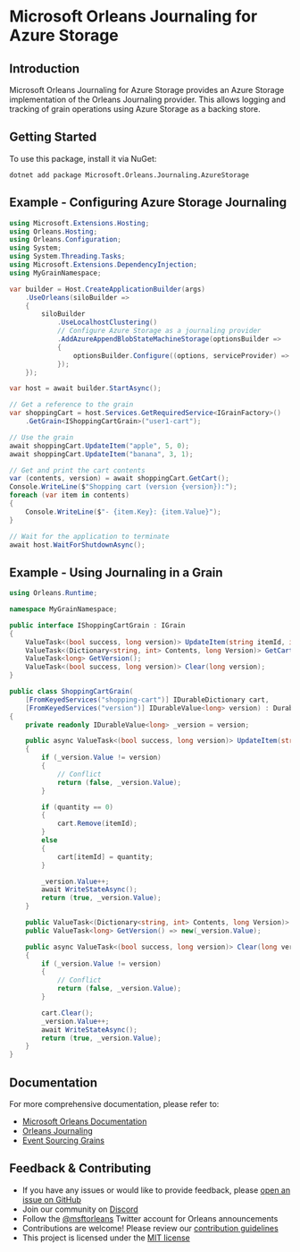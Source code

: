 # Microsoft Orleans Journaling for Azure Storage

## Introduction
Microsoft Orleans Journaling for Azure Storage provides an Azure Storage implementation of the Orleans Journaling provider. This allows logging and tracking of grain operations using Azure Storage as a backing store.

## Getting Started
To use this package, install it via NuGet:

```shell
dotnet add package Microsoft.Orleans.Journaling.AzureStorage
```

## Example - Configuring Azure Storage Journaling
```csharp
using Microsoft.Extensions.Hosting;
using Orleans.Hosting;
using Orleans.Configuration;
using System;
using System.Threading.Tasks;
using Microsoft.Extensions.DependencyInjection;
using MyGrainNamespace;

var builder = Host.CreateApplicationBuilder(args)
    .UseOrleans(siloBuilder =>
    {
        siloBuilder
            .UseLocalhostClustering()
            // Configure Azure Storage as a journaling provider
            .AddAzureAppendBlobStateMachineStorage(optionsBuilder =>
            {
                optionsBuilder.Configure((options, serviceProvider) => options.BlobServiceClient = serviceProvider.GetRequiredService<BlobServiceClient>());
            });
    });

var host = await builder.StartAsync();

// Get a reference to the grain
var shoppingCart = host.Services.GetRequiredService<IGrainFactory>()
    .GetGrain<IShoppingCartGrain>("user1-cart");

// Use the grain
await shoppingCart.UpdateItem("apple", 5, 0);
await shoppingCart.UpdateItem("banana", 3, 1);

// Get and print the cart contents
var (contents, version) = await shoppingCart.GetCart();
Console.WriteLine($"Shopping cart (version {version}):");
foreach (var item in contents)
{
    Console.WriteLine($"- {item.Key}: {item.Value}");
}

// Wait for the application to terminate
await host.WaitForShutdownAsync();
```

## Example - Using Journaling in a Grain
```csharp
using Orleans.Runtime;

namespace MyGrainNamespace;

public interface IShoppingCartGrain : IGrain
{
    ValueTask<(bool success, long version)> UpdateItem(string itemId, int quantity, long version);
    ValueTask<(Dictionary<string, int> Contents, long Version)> GetCart();
    ValueTask<long> GetVersion();
    ValueTask<(bool success, long version)> Clear(long version);
}

public class ShoppingCartGrain(
    [FromKeyedServices("shopping-cart")] IDurableDictionary cart,
    [FromKeyedServices("version")] IDurableValue<long> version) : DurableGrain, IShoppingCartGrain
{
    private readonly IDurableValue<long> _version = version;

    public async ValueTask<(bool success, long version)> UpdateItem(string itemId, int quantity, long version)
    {
        if (_version.Value != version)
        {
            // Conflict
            return (false, _version.Value);
        }

        if (quantity == 0)
        {
            cart.Remove(itemId);
        }
        else
        {
            cart[itemId] = quantity;
        }

        _version.Value++;
        await WriteStateAsync();
        return (true, _version.Value);
    }

    public ValueTask<(Dictionary<string, int> Contents, long Version)> GetCart() => new((cart.ToDictionary(), _version.Value));
    public ValueTask<long> GetVersion() => new(_version.Value);

    public async ValueTask<(bool success, long version)> Clear(long version)
    {
        if (_version.Value != version)
        {
            // Conflict
            return (false, _version.Value);
        }

        cart.Clear();
        _version.Value++;
        await WriteStateAsync();
        return (true, _version.Value);
    }
}
```

## Documentation
For more comprehensive documentation, please refer to:
- [Microsoft Orleans Documentation](https://learn.microsoft.com/dotnet/orleans/)
- [Orleans Journaling](https://learn.microsoft.com/en-us/dotnet/orleans/implementation/event-sourcing)
- [Event Sourcing Grains](https://learn.microsoft.com/en-us/dotnet/orleans/grains/event-sourcing)

## Feedback & Contributing
- If you have any issues or would like to provide feedback, please [open an issue on GitHub](https://github.com/dotnet/orleans/issues)
- Join our community on [Discord](https://aka.ms/orleans-discord)
- Follow the [@msftorleans](https://twitter.com/msftorleans) Twitter account for Orleans announcements
- Contributions are welcome! Please review our [contribution guidelines](https://github.com/dotnet/orleans/blob/main/CONTRIBUTING.md)
- This project is licensed under the [MIT license](https://github.com/dotnet/orleans/blob/main/LICENSE)